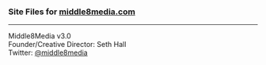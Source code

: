 ### Site Files for [middle8media.com](http://middle8media.com)  

---
Middle8Media v3.0  
Founder/Creative Director: Seth Hall  
Twitter: [@middle8media](http://twitter.com/middle8media)
